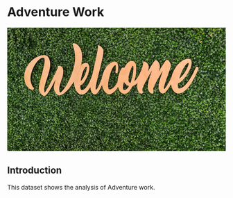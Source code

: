 # Adventure Work
![](welcome.jpg)
## Introduction
This dataset shows the analysis of Adventure work.
